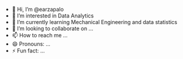 - 👋 Hi, I’m @earzapalo
- 👀 I’m interested in Data Analytics
- 🌱 I’m currently learning Mechanical Engineering and data statistics
- 💞️ I’m looking to collaborate on ...
- 📫 How to reach me ...
- 😄 Pronouns: ...
- ⚡ Fun fact: ...

<!---
earzapalo/earzapalo is a ✨ special ✨ repository because its `README.md` (this file) appears on your GitHub profile.
You can click the Preview link to take a look at your changes.
--->

